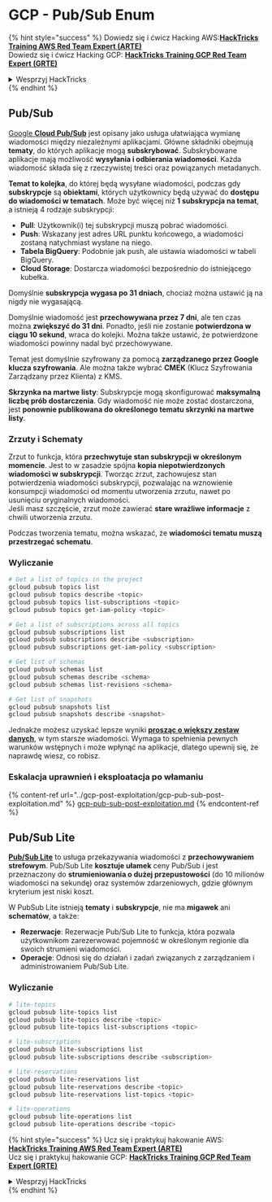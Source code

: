 # GCP - Pub/Sub Enum

{% hint style="success" %}
Dowiedz się i ćwicz Hacking AWS:<img src="/.gitbook/assets/image.png" alt="" data-size="line">[**HackTricks Training AWS Red Team Expert (ARTE)**](https://training.hacktricks.xyz/courses/arte)<img src="/.gitbook/assets/image.png" alt="" data-size="line">\
Dowiedz się i ćwicz Hacking GCP: <img src="/.gitbook/assets/image (2).png" alt="" data-size="line">[**HackTricks Training GCP Red Team Expert (GRTE)**<img src="/.gitbook/assets/image (2).png" alt="" data-size="line">](https://training.hacktricks.xyz/courses/grte)

<details>

<summary>Wesprzyj HackTricks</summary>

* Sprawdź [**plany subskrypcji**](https://github.com/sponsors/carlospolop)!
* **Dołącz do** 💬 [**grupy Discord**](https://discord.gg/hRep4RUj7f) lub [**grupy telegramowej**](https://t.me/peass) lub **śledź** nas na **Twitterze** 🐦 [**@hacktricks\_live**](https://twitter.com/hacktricks\_live)**.**
* **Dziel się trikami hakerskimi, przesyłając PR-y do** [**HackTricks**](https://github.com/carlospolop/hacktricks) i [**HackTricks Cloud**](https://github.com/carlospolop/hacktricks-cloud) na githubie.

</details>
{% endhint %}

## Pub/Sub <a href="#reviewing-cloud-pubsub" id="reviewing-cloud-pubsub"></a>

[Google **Cloud Pub/Sub**](https://cloud.google.com/pubsub/) jest opisany jako usługa ułatwiająca wymianę wiadomości między niezależnymi aplikacjami. Główne składniki obejmują **tematy**, do których aplikacje mogą **subskrybować**. Subskrybowane aplikacje mają możliwość **wysyłania i odbierania wiadomości**. Każda wiadomość składa się z rzeczywistej treści oraz powiązanych metadanych.

**Temat to kolejka**, do której będą wysyłane wiadomości, podczas gdy **subskrypcje** są **obiektami**, których użytkownicy będą używać do **dostępu do wiadomości w tematach**. Może być więcej niż **1 subskrypcja na temat**, a istnieją 4 rodzaje subskrypcji:

* **Pull**: Użytkownik(i) tej subskrypcji muszą pobrać wiadomości.
* **Push**: Wskazany jest adres URL punktu końcowego, a wiadomości zostaną natychmiast wysłane na niego.
* **Tabela BigQuery**: Podobnie jak push, ale ustawia wiadomości w tabeli BigQuery.
* **Cloud Storage**: Dostarcza wiadomości bezpośrednio do istniejącego kubełka.

Domyślnie **subskrypcja wygasa po 31 dniach**, chociaż można ustawić ją na nigdy nie wygasającą.

Domyślnie wiadomość jest **przechowywana przez 7 dni**, ale ten czas można **zwiększyć do 31 dni**. Ponadto, jeśli nie zostanie **potwierdzona w ciągu 10 sekund**, wraca do kolejki. Można także ustawić, że potwierdzone wiadomości powinny nadal być przechowywane.

Temat jest domyślnie szyfrowany za pomocą **zarządzanego przez Google klucza szyfrowania**. Ale można także wybrać **CMEK** (Klucz Szyfrowania Zarządzany przez Klienta) z KMS.

**Skrzynka na martwe listy**: Subskrypcje mogą skonfigurować **maksymalną liczbę prób dostarczenia**. Gdy wiadomość nie może zostać dostarczona, jest **ponownie publikowana do określonego tematu skrzynki na martwe listy**.

### Zrzuty i Schematy

Zrzut to funkcja, która **przechwytuje stan subskrypcji w określonym momencie**. Jest to w zasadzie spójna **kopia niepotwierdzonych wiadomości w subskrypcji**. Tworząc zrzut, zachowujesz stan potwierdzenia wiadomości subskrypcji, pozwalając na wznowienie konsumpcji wiadomości od momentu utworzenia zrzutu, nawet po usunięciu oryginalnych wiadomości.\
Jeśli masz szczęście, zrzut może zawierać **stare wrażliwe informacje** z chwili utworzenia zrzutu.

Podczas tworzenia tematu, można wskazać, że **wiadomości tematu muszą przestrzegać schematu**.

### Wyliczanie
```bash
# Get a list of topics in the project
gcloud pubsub topics list
gcloud pubsub topics describe <topic>
gcloud pubsub topics list-subscriptions <topic>
gcloud pubsub topics get-iam-policy <topic>

# Get a list of subscriptions across all topics
gcloud pubsub subscriptions list
gcloud pubsub subscriptions describe <subscription>
gcloud pubsub subscriptions get-iam-policy <subscription>

# Get list of schemas
gcloud pubsub schemas list
gcloud pubsub schemas describe <schema>
gcloud pubsub schemas list-revisions <schema>

# Get list of snapshots
gcloud pubsub snapshots list
gcloud pubsub snapshots describe <snapshot>
```
Jednakże możesz uzyskać lepsze wyniki [**prosząc o większy zestaw danych**](https://cloud.google.com/pubsub/docs/replay-overview), w tym starsze wiadomości. Wymaga to spełnienia pewnych warunków wstępnych i może wpłynąć na aplikacje, dlatego upewnij się, że naprawdę wiesz, co robisz.

### Eskalacja uprawnień i eksploatacja po włamaniu

{% content-ref url="../gcp-post-exploitation/gcp-pub-sub-post-exploitation.md" %}
[gcp-pub-sub-post-exploitation.md](../gcp-post-exploitation/gcp-pub-sub-post-exploitation.md)
{% endcontent-ref %}

## Pub/Sub Lite

[**Pub/Sub Lite**](https://cloud.google.com/pubsub/docs/choosing-pubsub-or-lite) to usługa przekazywania wiadomości z **przechowywaniem strefowym**. Pub/Sub Lite **kosztuje ułamek** ceny Pub/Sub i jest przeznaczony do **strumieniowania o dużej przepustowości** (do 10 milionów wiadomości na sekundę) oraz systemów zdarzeniowych, gdzie głównym kryterium jest niski koszt.

W PubSub Lite istnieją **tematy** i **subskrypcje**, nie ma **migawek** ani **schematów**, a także:

* **Rezerwacje**: Rezerwacje Pub/Sub Lite to funkcja, która pozwala użytkownikom zarezerwować pojemność w określonym regionie dla swoich strumieni wiadomości.
* **Operacje**: Odnosi się do działań i zadań związanych z zarządzaniem i administrowaniem Pub/Sub Lite.

### Wyliczanie
```bash
# lite-topics
gcloud pubsub lite-topics list
gcloud pubsub lite-topics describe <topic>
gcloud pubsub lite-topics list-subscriptions <topic>

# lite-subscriptions
gcloud pubsub lite-subscriptions list
gcloud pubsub lite-subscriptions describe <subscription>

# lite-reservations
gcloud pubsub lite-reservations list
gcloud pubsub lite-reservations describe <topic>
gcloud pubsub lite-reservations list-topics <topic>

# lite-operations
gcloud pubsub lite-operations list
gcloud pubsub lite-operations describe <topic>
```
{% hint style="success" %}
Ucz się i praktykuj hakowanie AWS: <img src="/.gitbook/assets/image.png" alt="" data-size="line">[**HackTricks Training AWS Red Team Expert (ARTE)**](https://training.hacktricks.xyz/courses/arte)<img src="/.gitbook/assets/image.png" alt="" data-size="line">\
Ucz się i praktykuj hakowanie GCP: <img src="/.gitbook/assets/image (2).png" alt="" data-size="line">[**HackTricks Training GCP Red Team Expert (GRTE)**<img src="/.gitbook/assets/image (2).png" alt="" data-size="line">](https://training.hacktricks.xyz/courses/grte)

<details>

<summary>Wesprzyj HackTricks</summary>

* Sprawdź [**plany subskrypcyjne**](https://github.com/sponsors/carlospolop)!
* **Dołącz do** 💬 [**grupy Discord**](https://discord.gg/hRep4RUj7f) lub [**grupy telegramowej**](https://t.me/peass) lub **śledź** nas na **Twitterze** 🐦 [**@hacktricks\_live**](https://twitter.com/hacktricks\_live)**.**
* **Udostępniaj sztuczki hakerskie, przesyłając PR-y do** [**HackTricks**](https://github.com/carlospolop/hacktricks) i [**HackTricks Cloud**](https://github.com/carlospolop/hacktricks-cloud) repozytoriów na githubie.

</details>
{% endhint %}
